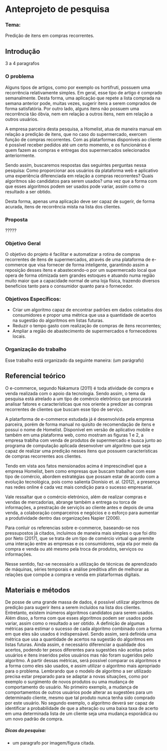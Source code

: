 # Anteprojeto de pesquisa



### Tema: 

Predição de itens em compras recorrentes.

## Introdução
3 a 4 paragrafos

###  O problema

Alguns tipos de artigos, como por exemplo os hortifruti, possuem uma recorrência relativamente simples. Em geral, esse tipo de artigo é comprado semanalmente. Desta forma, uma aplicação que repete a lista comprada na semana anterior pode, muitas vezes, sugerir itens a serem comprados de forma satisfatória. Por outro lado, alguns itens não possuem uma recorrência tão óbvia, nem em relação a outros itens, nem em relação a outros usuários.

A empresa parceira desta pesquisa, a Homelist, atua de maneira manual em relação a predição de itens, que no caso do supermercado, exercem função de compras recorrentes. Com as platarformas disponíveis ao cliente é possível receber pedidos até um certo momento, e os funcionários é quem fazem as compras e entregas dos supermercados selecionados anteriormente.

Sendo assim, buscaremos respostas das seguintes perguntas nessa pesquisa: Como proporcionar aos usuários da plataforma web e aplicativo uma experiência diferenciada em relação a compras recorrentes? Quais algoritmos são candidatos para serem usados? uma vez que a forma com que esses algoritmos podem ser usados pode variar, assim como o resultado a ser obtido. 

Desta forma, apenas uma aplicação deve ser capaz de sugerir, de forma acurada, itens de recorrência mista na lista dos clientes.

### Proposta 

?????


### Objetivo Geral

O objetivo do projeto é facilitar e automatizar a rotina de compras recorrentes de itens de supermercados, através de uma plataforma de e-commerce que visa fornecer de forma inteligente, garantindo assim a reposição desses itens e abastecendo-o por um supermercado local que opera de forma otimizada sem grandes estoques e atuando numa região muito maior que a capacidade normal de uma loja física, trazendo diversos benefícios tanto para o consumidor quanto para o fornecedor.

### Objetivos Específicos:
- Criar um algoritmo capaz de encontrar padrões em dados coletados dos consumidores e propor uma métrica que usa a quantidade de acertos na sugestão do algoritmos em listas futuras.
- Reduzir o tempo gasto com realização de compras de itens recorrentes;
- Ampliar a região de abastecimento de supermercados e fornecedores locais.

### Organização do trabalho

Esse trabalho está organizado da seguinte maneira: (um parágrafo)

## Referencial teórico

O e-commerce, segundo Nakamura (2011) é toda atividade de compra e venda realizada com o apoio da tecnologia. Sendo assim, o tema da pesquisa está atrelado a um tipo de comércio eletrônico que procurará analisar fatores e características que nos oriente a predizer as compras recorrentes de clientes que buscam esse tipo de serviço.

A platarforma de e-commerce estudada já é desenvolvida pela empresa parceira, porém de forma manual no quisito de recomendação de ítens e possui o nome de Homelist. Disponível em versão de aplicativo mobile e também em uma plataforma web, como mostram as figuras 1 e 2,  a empresa trablha com venda de produtos de supermercado e busca junto ao programa de computação aplicada desenvolver um algoritmo que seja capaz de realizar uma predição nesses ítens que possuem características de compras recorrentes aos clientes.

Tendo em vista aos fatos mensionados acima é imprescindível que a empresa Homelist, bem como empresas que buscam trabalhar com esse tipo de comércio, abordem estratégias que possam estar de acordo com a evolução tecnológica, pois como salienta Dionísio et. al. (2012), a presença nas redes online é cada vez mais condição para o sucesso empresarial.

Vale ressaltar que o comércio eletrónico, além de realizar compras e vendas de mercadorias, abrange também a entrega ou torca de informações, a prestração de serviçõs ao cliente antes e depois de uma venda, a colaboração comparceiros e negócios e o esforço para aumentar a produtividade dentro das organizações Napier (2006).

Para conluir os referencias sobre e-commerce, baseando-se nos pressupostos já citados, incluímos de maneira mais simples o que foi dito por Neto (2017), que se trata de um tipo de comércio virtual que premite uma interação entre as empresas e os consumidores, seja ela por meio da compra e venda ou até mesmo pela troca de produtos, serviços ou informações.

Nesse sentido, faz-se necessário a utilização de técnicas de aprendizado de máquinas, séries temporais e análise preditiva afim de melhorar as relações que compõe a compra e venda em platarformas digitais.



## Materiais e métodos


De posse de uma grande massa de dados, é possível utilizar algoritmos de predição para sugerir itens a
serem incluídos na lista dos clientes. Entretanto, existem inúmeros algoritmos candidatos para serem
usados. Além disso, a forma com que esses algoritmos podem ser usados pode variar, assim como o
resultado a ser obtido. A definição de algumas métricas para estimar o sucesso de cada algoritmo
combinado com a forma em que eles são usados é indispensável. Sendo assim, será definida uma métrica
que usa a quantidade de acertos na sugestão do algoritmos em listas futuras. Ainda assim, é necessário
diferenciar a qualidade dos acertos, podendo ter pesos diferentes para sugestões não aceitas pelos
usuários e itens inseridos pelos usuários mas não foram sugeridos pelo algoritmo. A partir dessas
métricas, será possível comparar os algoritmos e a forma como eles são usados, e assim utilizar o
algoritmo mais apropriado para o problema. Lembrando que o modelo de algoritmo a ser utilizado precisa
estar preparado para se adaptar a novas situações, como por exemplo o surgimento de novos produtos ou
uma mudança de comportamento do usuário. No primeiro exemplo, a mudança de comportamentos de
outros usuários pode alterar as sugestões para um determinado cliente, mesmo que tal produto nunca
tenha sido comprado por este usuário. No segundo exemplo, o algoritmo deverá ser capaz de identificar a
probabilidade de que a alteração ou uma baixa taxa de acerto em uma determinada lista de um cliente
seja uma mudança esporádica ou um novo padrão de compra.



##### Dicas da pesquisa:

- um paragrafo por imagem/figura citada.